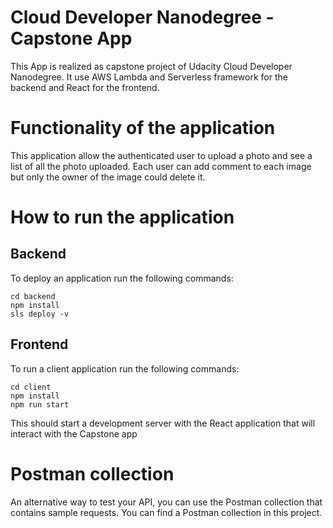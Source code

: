 # Cloud Developer Nanodegree - Capstone App

This App is realized as capstone project of Udacity Cloud Developer Nanodegree.
It use AWS Lambda and Serverless framework for the backend and React for the frontend.

# Functionality of the application

This application allow the authenticated user to upload a photo and see a list of all the photo uploaded.
Each user can add comment to each image but only the owner of the image could delete it.

# How to run the application

## Backend

To deploy an application run the following commands:

```
cd backend
npm install
sls deploy -v
```

## Frontend

To run a client application run the following commands:

```
cd client
npm install
npm run start
```

This should start a development server with the React application that will interact with the Capstone app

# Postman collection

An alternative way to test your API, you can use the Postman collection that contains sample requests. You can find a Postman collection in this project.
